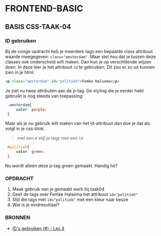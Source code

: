 # FRONTEND-BASIC

## BASIS CSS-TAAK-04

### ID gebruiken

Bij de vorige opdracht heb je meerdere tags een bepaalde class attribuut waarde meegegeven: `class="amsterdam"`. Maar stel nou dat je tussen deze classes ook onderscheid wilt maken. Dan kun je op verschillende wijzen doen. In deze leer je het attribuut `id` te gebruiken. Dit zou er zo uit kunnen zien in je html:

```html
<p class="amsterdam" id="politiek">Femke Halsema</p>
```

Je ziet nu twee attributen aan de p-tag. De styling die je eerder hebt gebruikt is nog steeds van toepassing:

```css
 .amsterdam{
     color: purple;
 }
```

Maar als je nu gebruik wilt maken van het id-attribuut dan doe je dat als volgt in je css-blok:

> met een `#` stijl je tags met een `id`

```css
 #politiek{
     color: green;
 }
```
Nu wordt alleen deze p-tag groen gemaakt. Handig hè?


### OPDRACHT

1. Maak gebruik van je gemaakt werk bij taak04
2. Geef de tags over Femke Halsema het attribuut `id="politiek"`
3. Stijl die tags met `id="politiek"` met een kleur naar keuze
4. Wat is je eindresultaat?

### BRONNEN

- [ID's gebruiken (#) - Les 4](https://www.youtube.com/watch?v=ryI9-j0OFXw)
